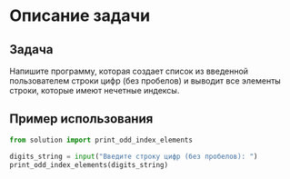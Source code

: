 # Описание задачи

## Задача

Напишите программу, которая создает список из введенной пользователем строки цифр (без пробелов) и выводит все элементы строки, которые имеют нечетные индексы.

## Пример использования

```python
from solution import print_odd_index_elements

digits_string = input("Введите строку цифр (без пробелов): ")
print_odd_index_elements(digits_string)
